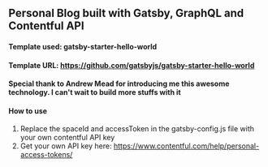 ## Personal Blog built with Gatsby, GraphQL and Contentful API
#### Template used: gatsby-starter-hello-world
#### Template URL: https://github.com/gatsbyjs/gatsby-starter-hello-world
#### Special thank to Andrew Mead for introducing me this awesome technology. I can't wait to build more stuffs with it

#### How to use
1. Replace the spaceId and accessToken in the gatsby-config.js file with your own contentful API key
2. Get your own API key here: https://www.contentful.com/help/personal-access-tokens/